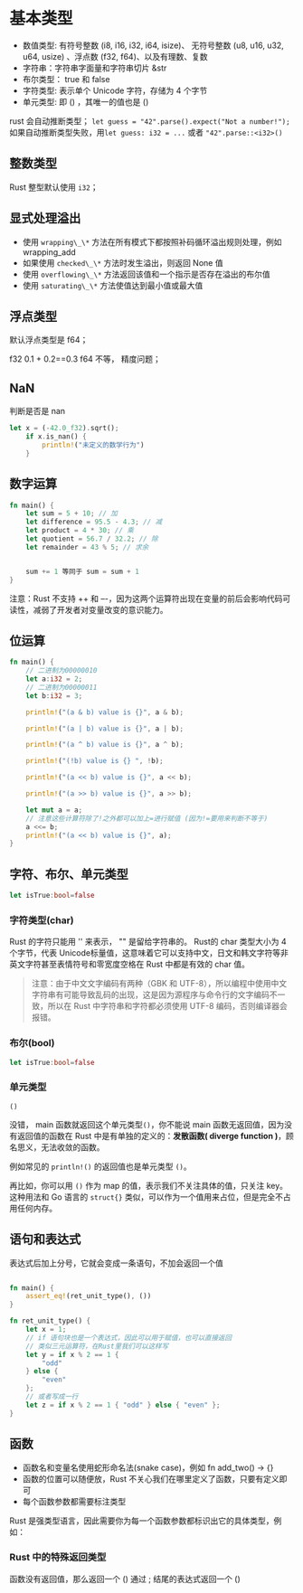 
# 基本类型

- 数值类型: 有符号整数 (i8, i16, i32, i64, isize)、 无符号整数 (u8, u16, u32, u64, usize) 、浮点数 (f32, f64)、以及有理数、复数
- 字符串：字符串字面量和字符串切片 &str
- 布尔类型： true 和 false
- 字符类型: 表示单个 Unicode 字符，存储为 4 个字节
- 单元类型: 即 () ，其唯一的值也是 ()

rust 会自动推断类型；
`let guess = "42".parse().expect("Not a number!");`
如果自动推断类型失败，用`let guess: i32 = ...` 或者 `"42".parse::<i32>()`

## 整数类型

Rust 整型默认使用 `i32`；

## 显式处理溢出

- 使用 `wrapping\_\*` 方法在所有模式下都按照补码循环溢出规则处理，例如 wrapping_add
- 如果使用 `checked\_\*` 方法时发生溢出，则返回 None 值
- 使用 `overflowing\_\*` 方法返回该值和一个指示是否存在溢出的布尔值
- 使用 `saturating\_\*` 方法使值达到最小值或最大值

## 浮点类型

默认浮点类型是 f64；

f32 0.1 + 0.2==0.3
f64 不等， 精度问题；

## NaN

判断是否是 nan

```rust
let x = (-42.0_f32).sqrt();
    if x.is_nan() {
        println!("未定义的数学行为")
    }

```

## 数字运算

```rust
fn main() {
    let sum = 5 + 10; // 加
    let difference = 95.5 - 4.3; // 减
    let product = 4 * 30; // 乘
    let quotient = 56.7 / 32.2; // 除
    let remainder = 43 % 5; // 求余


    sum += 1 等同于 sum = sum + 1
}

```
注意：Rust 不支持 ++ 和 –-，因为这两个运算符出现在变量的前后会影响代码可读性，减弱了开发者对变量改变的意识能力。

## 位运算

```rust
fn main() {
    // 二进制为00000010
    let a:i32 = 2;
    // 二进制为00000011
    let b:i32 = 3;

    println!("(a & b) value is {}", a & b);

    println!("(a | b) value is {}", a | b);

    println!("(a ^ b) value is {}", a ^ b);

    println!("(!b) value is {} ", !b);

    println!("(a << b) value is {}", a << b);

    println!("(a >> b) value is {}", a >> b);

    let mut a = a;
    // 注意这些计算符除了!之外都可以加上=进行赋值 (因为!=要用来判断不等于)
    a <<= b;
    println!("(a << b) value is {}", a);
}
```
 

## 字符、布尔、单元类型
```rust
let isTrue:bool=false 
```

### 字符类型(char)

Rust 的字符只能用 '' 来表示， "" 是留给字符串的。
Rust的 char 类型大小为 4 个字节，代表 Unicode标量值，这意味着它可以支持中文，日文和韩文字符等非英文字符甚至表情符号和零宽度空格在 Rust 中都是有效的 char 值。

>注意：由于中文文字编码有两种（GBK 和 UTF-8），所以编程中使用中文字符串有可能导致乱码的出现，这是因为源程序与命令行的文字编码不一致，所以在 Rust 中字符串和字符都必须使用 UTF-8 编码，否则编译器会报错。


### 布尔(bool)
```rust
let isTrue:bool=false 
```
### 单元类型

`()` 

没错， main 函数就返回这个单元类型`()`，你不能说 main 函数无返回值，因为没有返回值的函数在 Rust 中是有单独的定义的：**发散函数( diverge function )**，顾名思义，无法收敛的函数。

例如常见的 `println!()` 的返回值也是单元类型 `()`。

再比如，你可以用 `()` 作为 map 的值，表示我们不关注具体的值，只关注 key。 这种用法和 Go 语言的 `struct{}` 类似，可以作为一个值用来占位，但是完全不占用任何内存。

## 语句和表达式

表达式后加上分号，它就会变成一条语句，不加会返回一个值

```rust

fn main() {
    assert_eq!(ret_unit_type(), ())
}

fn ret_unit_type() {
    let x = 1;
    // if 语句块也是一个表达式，因此可以用于赋值，也可以直接返回
    // 类似三元运算符，在Rust里我们可以这样写
    let y = if x % 2 == 1 {
        "odd"
    } else {
        "even"
    };
    // 或者写成一行
    let z = if x % 2 == 1 { "odd" } else { "even" };
}
```

## 函数

- 函数名和变量名使用蛇形命名法(snake case)，例如 fn add_two() -> {}
- 函数的位置可以随便放，Rust 不关心我们在哪里定义了函数，只要有定义即可
- 每个函数参数都需要标注类型


Rust 是强类型语言，因此需要你为每一个函数参数都标识出它的具体类型，例如：


### Rust 中的特殊返回类型

函数没有返回值，那么返回一个 ()
通过 ; 结尾的表达式返回一个 ()